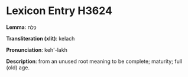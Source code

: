 # Lexicon Entry H3624

**Lemma**: כֶּלַח

**Transliteration (xlit)**: kelach

**Pronunciation**: keh'-lakh

**Description**:
from an unused root meaning to be complete; maturity; full (old) age.
